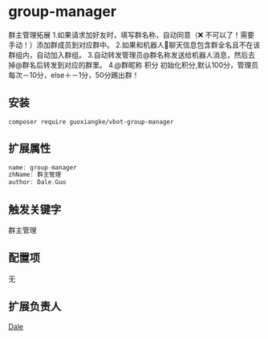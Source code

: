 # group-manager
群主管理拓展
1.如果请求加好友时，填写群名称，自动同意（❌ 不可以了！需要手动！）添加群成员到对应群中。
2.如果和机器人🤖️聊天信息包含群全名且不在该群组内，自动加入群组。
3.自动转发管理员@群名称发送给机器人消息，然后去掉@群名后转发到对应的群里。
4.@群昵称 积分 初始化积分,默认100分，管理员每次－10分，else＋－1分，50分踢出群！
## 安装

```
composer require guoxiangke/vbot-group-manager
```

## 扩展属性

```php
name: group-manager
zhName: 群主管理
author: Dale.Guo
```

## 触发关键字

群主管理

## 配置项

无

## 扩展负责人

[Dale](https://github.com/guoxiangke)
